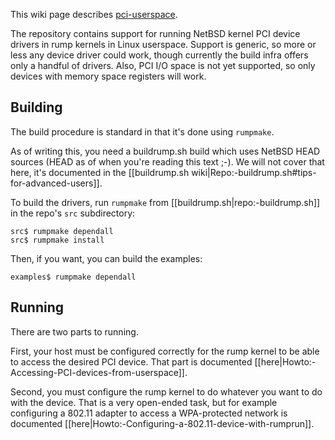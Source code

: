 This wiki page describes [pci-userspace](http://repo.rumpkernel.org/pci-userspace).

The repository contains support for running NetBSD kernel PCI device drivers in rump kernels in Linux userspace.  Support is generic, so more or less any device driver could work, though currently
the build infra offers only a handful of drivers.  Also, PCI I/O space is not yet supported,
so only devices with memory space registers will work.

Building
--------

The build procedure is standard in that it's done using `rumpmake`.

As of writing this, you need a buildrump.sh build which uses
NetBSD HEAD sources (HEAD as of when you're reading this text ;-).  We will
not cover that here, it's documented in the
[[buildrump.sh wiki|Repo:-buildrump.sh#tips-for-advanced-users]].

To build the drivers, run `rumpmake` from
[[buildrump.sh|repo:-buildrump.sh]] in the repo's `src` subdirectory:

```
src$ rumpmake dependall
src$ rumpmake install
```

Then, if you want, you can build the examples:

```
examples$ rumpmake dependall
```

Running
-------

There are two parts to running.

First, your host must be configured correctly for the rump kernel to be able to access the desired PCI device.  That part is documented [[here|Howto:-Accessing-PCI-devices-from-userspace]].

Second, you must configure the rump kernel to do whatever you want to do with the device.
That is a very open-ended task, but for example configuring a 802.11 adapter to access
a WPA-protected network is documented [[here|Howto:-Configuring-a-802.11-device-with-rumprun]].
